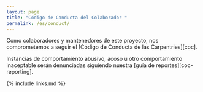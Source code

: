 ```yaml
---
layout: page
title: "Código de Conducta del Colaborador "
permalink: /es/conduct/
---
```

Como colaboradores y mantenedores de este proyecto,
nos comprometemos a seguir el [Código de Conducta de las Carpentries][coc].

Instancias de comportamiento abusivo, acoso u otro comportamiento inaceptable
serán denunciadas siguiendo nuestra [guía de reportes][coc-reporting].

{% include links.md %}

